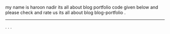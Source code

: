 my name is haroon nadir its all about blog portfolio code given below and please check and rate us its all about blog blog-portfolio . 
<hr>
.
.
.
